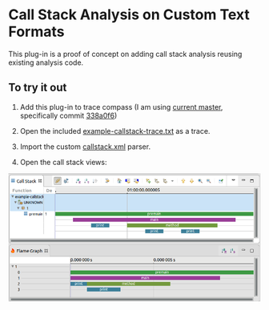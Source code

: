 Call Stack Analysis on Custom Text Formats
==========================================

This plug-in is a proof of concept on adding call stack analysis
reusing existing analysis code.

To try it out
-------------

1. Add this plug-in to trace compass (I am using [current master](http://git.eclipse.org/c/tracecompass/org.eclipse.tracecompass.git/), specifically commit [338a0f6](http://git.eclipse.org/c/tracecompass/org.eclipse.tracecompass.git/log/?id=338a0f6c1405d5147122e220c389e60cc639314d))
 
2. Open the included [example-callstack-trace.txt](example-callstack-trace.txt) as a trace.

3. Import the custom [callstack.xml](callstack.xml) parser.

4. Open the call stack views:

![screenshot of call stack analysis](analysis.png)
   